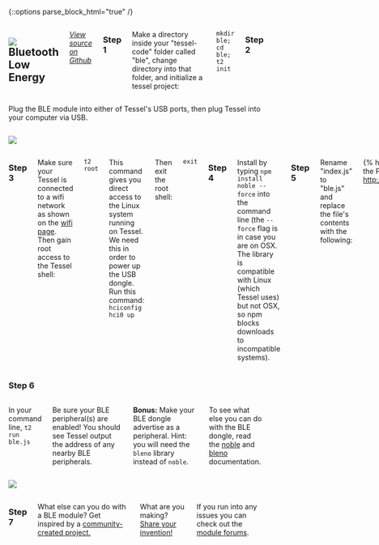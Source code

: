 {::options parse_block_html="true" /}

<div class="row">
<div class="large-12 columns">

## <img class="constrain-sm" src="//i.imgur.com/7qR5OZJ.png"> Bluetooth Low Energy

[<i class="fa fa-github"> View source on Github</i>](https://github.com/sandeepmistry/noble)

### Step 1

Make a directory inside your "tessel-code" folder called "ble", change directory into that folder, and initialize a tessel project:

`mkdir ble; cd ble; t2 init`

### Step 2
</div>
</div>

<div class="row">
<div class="large-6 columns">

Plug the BLE module into either of Tessel's USB ports, then plug Tessel into your computer via USB.

</div>
<div class="large-6 columns">

![](http://i.imgur.com/uifn1p7.jpg)

</div>
</div>

<div class="row">
<div class="large-12 columns">

### Step 3

Make sure your Tessel is connected to a wifi network as shown on the [wifi page](/wifi.html). Then gain root access to the Tessel shell:

`t2 root`

This command gives you direct access to the Linux system running on Tessel. We need this in order to power up the USB dongle. Run this command:
`hciconfig hci0 up`

Then exit the root shell:

`exit`

### Step 4

Install by typing `npm install noble --force` into the command line (the `--force` flag is in case you are on OSX. The library is compatible with Linux (which Tessel uses) but not OSX, so npm blocks downloads to incompatible systems).

### Step 5

Rename "index.js" to "ble.js" and replace the file's contents with the following:

{% highlight js %}
// Any copyright is dedicated to the Public Domain.
// http://creativecommons.org/publicdomain/zero/1.0/

/*********************************************
This basic example scans for BLE peripherals and
prints out details when found
*********************************************/
// Import the BLE library
var noble = require('noble');
// USB modules don't have to be explicitly connected

// Wait for the module to report that it is powered up first
noble.on('stateChange', function(state) {
    if (state === 'poweredOn') {
        console.log('beginning to scan...');
        // Begin scanning for BLE peripherals
        noble.startScanning();
    }
});

// When a peripheral is discovered
noble.on('discover', function(peripheral) {
    // Print out the address
    console.log('peripheral found at:', peripheral.address);
});

console.log('waiting for power up...');

{% endhighlight %}

Save the file.

</div>
</div>

<div class="row">
<div class="large-12 columns">

### Step 6

</div>
</div>

<div class="row">
<div class="large-6 columns">

In your command line, `t2 run ble.js`

Be sure your BLE peripheral(s) are enabled! You should see Tessel output the address of any nearby BLE peripherals.

**Bonus:** Make your BLE dongle advertise as a peripheral. Hint: you will need the `bleno` library instead of `noble`.

To see what else you can do with the BLE dongle, read the [noble](https://github.com/sandeepmistry/noble) and [bleno](https://github.com/sandeepmistry/bleno) documentation.

</div>
<div class="large-6 columns">

![](http://i.imgur.com/KnXf6uL.gif)

</div>
</div>

<div class="row">
<div class="large-12 columns">

### Step 7

What else can you do with a BLE module? Get inspired by a [community-created project.](http://tessel.io/projects)

What are you making? [Share your invention!](//tessel.io/projects)

If you run into any issues you can check out the [module forums](http://forums.tessel.io/c/modules).

</div>
</div>
